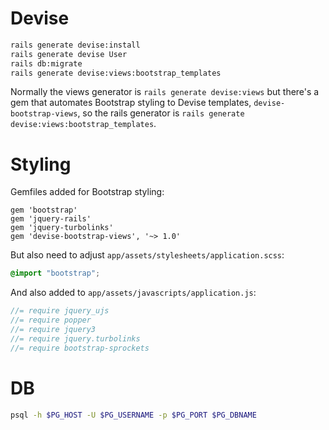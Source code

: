 # Devise

```bash
rails generate devise:install
rails generate devise User
rails db:migrate
rails generate devise:views:bootstrap_templates
```

Normally the views generator is `rails generate devise:views` but there's a gem that automates Bootstrap styling to Devise templates, `devise-bootstrap-views`, so the rails generator is `rails generate devise:views:bootstrap_templates`.

# Styling

Gemfiles added for Bootstrap styling: 

```gemfile
gem 'bootstrap'
gem 'jquery-rails'
gem 'jquery-turbolinks'
gem 'devise-bootstrap-views', '~> 1.0'
```

But also need to adjust `app/assets/stylesheets/application.scss`:
```css
@import "bootstrap";
```

And also added to `app/assets/javascripts/application.js`: 

```javascript
//= require jquery_ujs
//= require popper
//= require jquery3
//= require jquery.turbolinks
//= require bootstrap-sprockets
```

# DB

```bash
psql -h $PG_HOST -U $PG_USERNAME -p $PG_PORT $PG_DBNAME
```